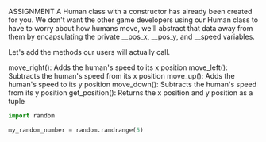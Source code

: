 ASSIGNMENT
A Human class with a constructor has already been created for you. We don't want the other game developers using our Human class to have to worry about how humans move, we'll abstract that data away from them by encapsulating the private __pos_x, __pos_y, and __speed variables.

Let's add the methods our users will actually call.

move_right(): Adds the human's speed to its x position
move_left(): Subtracts the human's speed from its x position
move_up(): Adds the human's speed to its y position
move_down(): Subtracts the human's speed from its y position
get_position(): Returns the x position and y position as a tuple

```python
import random

my_random_number = random.randrange(5)
```
